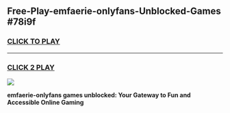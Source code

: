
## Free-Play-emfaerie-onlyfans-Unblocked-Games #78i9f
<h3>
<a href="https://news.freeplayer.one?title=emfaerie-onlyfans&ref=8M">CLICK TO PLAY</a></h3>
<hr>

<h3>
<a href="https://news.freeplayer.one?title=emfaerie-onlyfans&ref=8M">CLICK 2 PLAY</a>
  
</h3>

<a href="https://news.freeplayer.one?title=emfaerie-onlyfans&ref=8M"><img src="https://clearcache.store/games.png"></a>


**emfaerie-onlyfans games unblocked: Your Gateway to Fun and Accessible Online Gaming**
